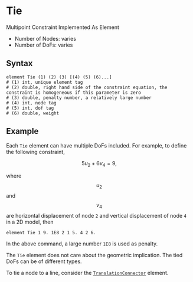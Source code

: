 # Tie

Multipoint Constraint Implemented As Element

* Number of Nodes: varies
* Number of DoFs: varies

## Syntax

```
element Tie (1) (2) (3) [(4) (5) (6)...]
# (1) int, unique element tag
# (2) double, right hand side of the constraint equation, the constraint is homogeneous if this parameter is zero
# (3) double, penalty number, a relatively large number
# (4) int, node tag
# (5) int, dof tag
# (6) double, weight
```

## Example

Each `Tie` element can have multiple DoFs included. For example, to define the following constraint,

$$
5u_2+6v_4=9,
$$

where $$u_2$$ and $$v_4$$ are horizontal displacement of node `2` and vertical displacement of node `4` in a 2D model,
then

```
element Tie 1 9. 1E8 2 1 5. 4 2 6.
```

In the above command, a large number `1E8` is used as penalty.

The `Tie` element does not care about the geometric implication.
The tied DoFs can be of different types.

To tie a node to a line, consider the [`TranslationConnector`](TranslationConnector.md) element.
